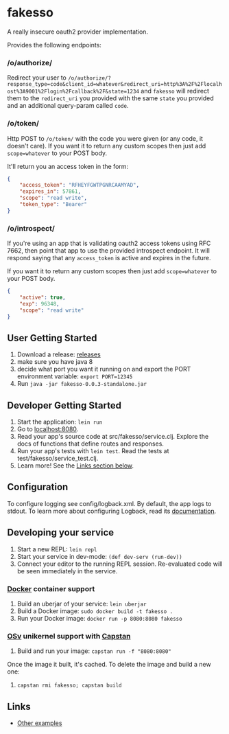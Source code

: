 # fakesso

A really insecure oauth2 provider implementation.

Provides the following endpoints:

### /o/authorize/

Redirect your user to
`/o/authorize/?response_type=code&client_id=whatever&redirect_uri=http%3A%2F%2Flocalhost%3A9001%2Flogin%2Fcallback%2F&state=1234`
and `fakesso` will redirect them to the `redirect_uri` you provided with the
same `state` you provided and an additional query-param called `code`.

### /o/token/

Http POST to `/o/token/` with the code you were given (or any code, it doesn't
care).
If you want it to return any custom scopes then just add `scope=whatever` to your POST body.

It'll return you an access token in the form:



```json
{
    "access_token": "RFHEYFGWTPGNRCAAMYAD",
    "expires_in": 57861,
    "scope": "read write",
    "token_type": "Bearer"
}

```

### /o/introspect/
If you're using an app that is validating oauth2 access tokens using RFC 7662,
then point that app to use the provided introspect endpoint.
It will respond saying that any `access_token` is active and expires in the
future.

If you want it to return any custom scopes then just add `scope=whatever` to your POST body.

```json
{
    "active": true,
    "exp": 96348,
    "scope": "read write"
}

```


## User Getting Started
1. Download a release: [releases]
1. make sure you have java 8
1. decide what port you want it running on and export the PORT environment variable: `export PORT=12345`
1. Run `java -jar fakesso-0.0.3-standalone.jar`


## Developer Getting Started

1. Start the application: `lein run`
2. Go to [localhost:8080](http://localhost:8080/).
3. Read your app's source code at src/fakesso/service.clj. Explore the docs of functions
   that define routes and responses.
4. Run your app's tests with `lein test`. Read the tests at test/fakesso/service_test.clj.
5. Learn more! See the [Links section below](#links).


## Configuration

To configure logging see config/logback.xml. By default, the app logs to stdout.
To learn more about configuring Logback, read its [documentation](http://logback.qos.ch/documentation.html).


## Developing your service

1. Start a new REPL: `lein repl`
2. Start your service in dev-mode: `(def dev-serv (run-dev))`
3. Connect your editor to the running REPL session.
   Re-evaluated code will be seen immediately in the service.

### [Docker](https://www.docker.com/) container support

1. Build an uberjar of your service: `lein uberjar`
2. Build a Docker image: `sudo docker build -t fakesso .`
3. Run your Docker image: `docker run -p 8080:8080 fakesso`

### [OSv](http://osv.io/) unikernel support with [Capstan](http://osv.io/capstan/)

1. Build and run your image: `capstan run -f "8080:8080"`

Once the image it built, it's cached.  To delete the image and build a new one:

1. `capstan rmi fakesso; capstan build`


## Links
* [Other examples](https://github.com/pedestal/samples)

[releases]: https://github.com/r4vi/fakesso/releases/
